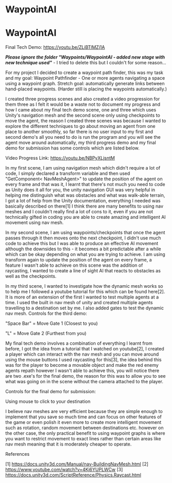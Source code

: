 # WaypointAI

# WaypointAI

Final Tech Demo: https://youtu.be/ZLiBTlMZj1A

***Please ignore the folder "Waypoints/WaypointAI - added new stage with new technique used"*** - I tried to delete this but I couldn't for some reason...

For my project I decided to create a waypoint path finder, this was my task and my goal:
Waypoint Pathfinder - One or more agents navigating a space using a waypoint graph.  Stretch goal: automatically generate links between hand-placed waypoints. (Harder still is placing the waypoints automatically.)

I created three progress scenes and also created a video progression for them three as I felt it would be a waste not to document my progress and how I came about my final tech demo scene, one and three which uses Unity's navigation mesh and the second scene only using checkpoints to move the agent, the reason I created three scenes was because I wanted to explore the different techniques to go about moving an agent from one place to another smoothly, so far there is no user input to my first and second demo's all you need to do is run the program and you will see the agent move around automatically, my third progress demo and my final demo for submission has some controls which are listed below.

Video Progress Link:  https://youtu.be/NBPyXLjsntM

In my first scene, I am using navigation mesh which didn't require a lot of code, I simply declared a transform variable and then used "GetComponent< NavMeshAgent>" to update the position of the agent on every frame and that was it, I learnt that there's not much you need to code as Unity does it all for you, the unity navigation GUI was very helpful in helping me distinguish what was obstacles and what was walk-able terrain, I got a lot of help from the Unity documentation, everything I needed was basically described on there[1] I think there are many benefits to using nav meshes and I couldn't really find a lot of cons to it, even if you are not technically gifted in coding you are able to create amazing and intelligent AI movement using nav mesh. 

In my second scene, I am using waypoints/checkpoints that once the agent passes through it then moves onto the next checkpoint, I didn't use much code to achieve this but I was able to produce an effective AI movement although the downsides to this - it becomes a bit predictable after a while which can be okay depending on what you are trying to achieve. I am using transform again to update the position of the agent on every frame, a feature I wasn't able to achieve on this scene was the addition of raycasting, I wanted to create a line of sight AI that reacts to obstacles as well as the checkpoints.

In my third scene, I wanted to investigate how the dynamic mesh works so to help me I followed a youtube tutorial for this which can be found here[2]. It is more of an extension of the first I wanted to test multiple agents at a time. I used the built in nav mesh of unity and created multiple agents travelling to a destination set by me. I also added gates to test the dynamic nav mesh.
Controls for the third demo: 

"Space Bar" = Move Gate 1 (Closest to you)

"L" = Move Gate 2 (Furthest from you)

My final tech demo involves a combination of everything I learnt from before, I got the idea from a tutorial that I watched on youtube[2], I created a player which can interact with the nav mesh and you can move around using the mouse buttons I used raycasting for this[3], the idea behind this was for the player to become a movable object and make the red enemy agents repath however I wasn't able to achieve this, you will notice there are two .exe's for the final demo, the reason for this was to allow you to see what was going on in the scene without the camera attached to the player.

Controls for the final demo for submission:

Using mouse to click to your destination

I believe nav meshes are very efficient because they are simple enough to implement that you save so much time and can focus on other features of the game or even polish it even more to create more intelligent movement such as rotation, random movement between destinations etc. however on the other case, the only practical benefit to using waypoint graphs is where you want to restrict movement to exact lines rather than certain areas like nav mesh meaning that it is moderately cheaper to operate. 

References

[1] https://docs.unity3d.com/Manual/nav-BuildingNavMesh.html
[2] https://www.youtube.com/watch?v=4Kj6YUPLWCw
[3] https://docs.unity3d.com/ScriptReference/Physics.Raycast.html

